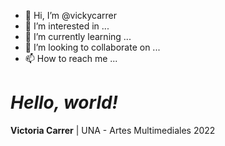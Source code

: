 - 👋 Hi, I’m @vickycarrer
- 👀 I’m interested in ...
- 🌱 I’m currently learning ...
- 💞️ I’m looking to collaborate on ...
- 📫 How to reach me ...

# *Hello, world!*

**Victoria Carrer** | UNA - Artes Multimediales 2022

<!---
vickycarrer/vickycarrer is a ✨ special ✨ repository because its `README.md` (this file) appears on your GitHub profile.
You can click the Preview link to take a look at your changes.
--->
